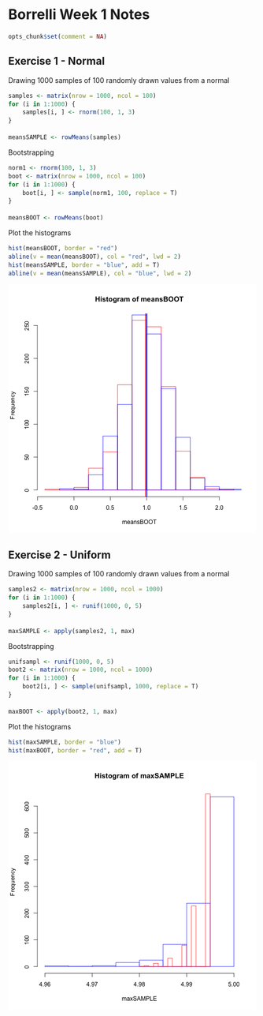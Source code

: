 Borrelli Week 1 Notes
========================================================  


```r
opts_chunk$set(comment = NA)
```


Exercise 1 - Normal
--------------------------------------------------------  

Drawing 1000 samples of 100 randomly drawn values from a normal

```r
samples <- matrix(nrow = 1000, ncol = 100)
for (i in 1:1000) {
    samples[i, ] <- rnorm(100, 1, 3)
}

meansSAMPLE <- rowMeans(samples)
```

  
Bootstrapping 

```r
norm1 <- rnorm(100, 1, 3)
boot <- matrix(nrow = 1000, ncol = 100)
for (i in 1:1000) {
    boot[i, ] <- sample(norm1, 100, replace = T)
}

meansBOOT <- rowMeans(boot)
```


Plot the histograms

```r
hist(meansBOOT, border = "red")
abline(v = mean(meansBOOT), col = "red", lwd = 2)
hist(meansSAMPLE, border = "blue", add = T)
abline(v = mean(meansSAMPLE), col = "blue", lwd = 2)
```

![plot of chunk unnamed-chunk-4](figure/unnamed-chunk-4.png) 

  

Exercise 2 - Uniform
--------------------------------------------------------    
Drawing 1000 samples of 100 randomly drawn values from a normal

```r
samples2 <- matrix(nrow = 1000, ncol = 1000)
for (i in 1:1000) {
    samples2[i, ] <- runif(1000, 0, 5)
}

maxSAMPLE <- apply(samples2, 1, max)
```

  
Bootstrapping 

```r
unifsampl <- runif(1000, 0, 5)
boot2 <- matrix(nrow = 1000, ncol = 1000)
for (i in 1:1000) {
    boot2[i, ] <- sample(unifsampl, 1000, replace = T)
}

maxBOOT <- apply(boot2, 1, max)
```


Plot the histograms

```r
hist(maxSAMPLE, border = "blue")
hist(maxBOOT, border = "red", add = T)
```

![plot of chunk unnamed-chunk-7](figure/unnamed-chunk-7.png) 

